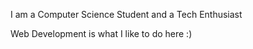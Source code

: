 I am a Computer Science Student and a Tech Enthusiast

Web Development is what I like to do here :)




